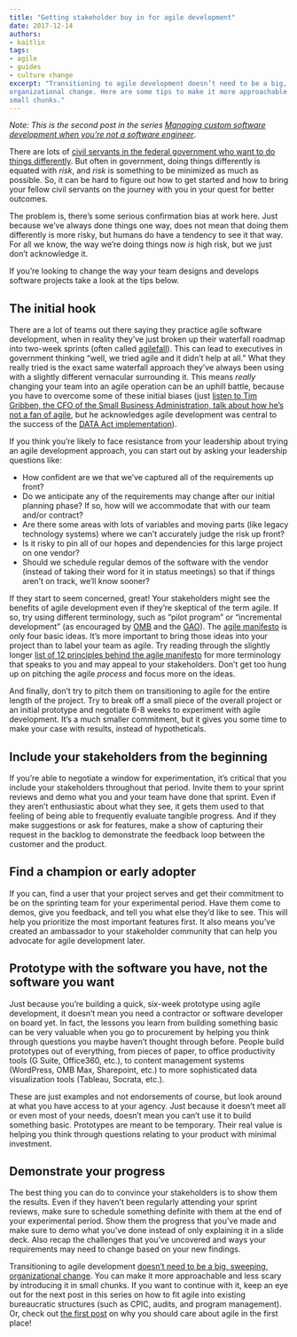 ```yaml
---
title: "Getting stakeholder buy in for agile development"
date: 2017-12-14
authors:
- kaitlin
tags:
- agile
- guides
- culture change
excerpt: "Transitioning to agile development doesn’t need to be a big, sweeping,
organizational change. Here are some tips to make it more approachable and less scary by introducing it in
small chunks."
---
```


*Note: This is the second post in the series [Managing custom
software development when you’re not a software
engineer](https://18f.gsa.gov/2017/09/20/managing-custom-software-development-in-government-when-youre-not-a-software-engineer/)*.

There are lots of [civil servants in the federal government who want to
do things
differently](https://18f.gsa.gov/2017/12/12/renata-maziarz-model-civil-servant/).
But often in government, doing things differently is equated with
*risk*, and *risk* is something to be minimized as much as possible. So,
it can be hard to figure out how to get started and how to bring your
fellow civil servants on the journey with you in your quest for better
outcomes.

The problem is, there’s some serious confirmation bias at work here.
Just because we’ve always done things one way, does not mean that doing
them differently is more risky, but humans do have a tendency to see it
that way. For all we know, the way we’re doing things now *is* high
risk, but we just don’t acknowledge it.

If you’re looking to change the way your team designs and develops
software projects take a look at the tips below.

The initial hook
----------------

There are a lot of teams out there saying they practice agile software
development, when in reality they’ve just broken up their waterfall
roadmap into two-week sprints (often called
[agilefall](https://18f.gsa.gov/2015/12/29/is-your-project-using-agilefall/)).
This can lead to executives in government thinking “well, we tried agile
and it didn’t help at all.” What they really tried is the exact same
waterfall approach they’ve always been using with a slightly different
vernacular surrounding it. This means *really* changing your team into
an agile operation can be an uphill battle, because you have to overcome
some of these initial biases (just [listen to Tim Gribben, the CFO of
the Small Business Administration, talk about how he’s not a fan of
agile](https://youtu.be/X26IGyZ-SUY?t=1m33s), but he acknowledges agile
development was central to the success of the [DATA Act
implementation](https://18f.gsa.gov/2016/06/14/prototype-early-prototype-often-lesson-from-the-data-act/)).

If you think you’re likely to face resistance from your leadership about
trying an agile development approach, you can start out by asking your
leadership questions like:

-   How confident are we that we’ve captured all of the requirements up front?
-   Do we anticipate any of the requirements may change after our initial planning phase? If so, how will we accommodate that with our team and/or contract?
-   Are there some areas with lots of variables and moving parts (like legacy technology systems) where we can’t accurately judge the risk up front?
-   Is it risky to pin all of our hopes and dependencies for this large project on one vendor?
-   Should we schedule regular demos of the software with the vendor (instead of taking their word for it in status meetings) so that if things aren’t on track, we’ll know sooner?

If they start to seem concerned, great! Your stakeholders might see the
benefits of agile development even if they’re skeptical of the term
agile. If so, try using different terminology, such as “pilot program”
or “incremental development” (as encouraged by
[OMB](https://management.cio.gov/implementation/#Attachment-A) and the
[GAO](https://www.gao.gov/products/GAO-16-469)). The [agile
manifesto](http://agilemanifesto.org/) is only four basic ideas. It’s
more important to bring those ideas into your project than to label your
team as agile. Try reading through the slightly longer [list of 12
principles behind the agile
manifesto](http://agilemanifesto.org/principles.html) for more
terminology that speaks to you and may appeal to your stakeholders.
Don’t get too hung up on pitching the agile *process* and focus more on
the ideas.

And finally, don’t try to pitch them on transitioning to agile for the
entire length of the project. Try to break off a small piece of the
overall project or an initial prototype and negotiate 6-8 weeks to
experiment with agile development. It’s a much smaller commitment, but
it gives you some time to make your case with results, instead of
hypotheticals.

Include your stakeholders from the beginning
--------------------------------------------

If you’re able to negotiate a window for experimentation, it’s critical
that you include your stakeholders throughout that period. Invite them
to your sprint reviews and demo what you and your team have done that
sprint. Even if they aren’t enthusiastic about what they see, it gets
them used to that feeling of being able to frequently evaluate tangible
progress. And if they make suggestions or ask for features, make a show
of capturing their request in the backlog to demonstrate the feedback
loop between the customer and the product.

Find a champion or early adopter
--------------------------------

If you can, find a user that your project serves and get their
commitment to be on the sprinting team for your experimental period.
Have them come to demos, give you feedback, and tell you what else
they’d like to see. This will help you prioritize the most important
features first. It also means you’ve created an ambassador to your
stakeholder community that can help you advocate for agile development
later.

Prototype with the software you have, not the software you want
---------------------------------------------------------------

Just because you’re building a quick, six-week prototype using agile
development, it doesn’t mean you need a contractor or software developer
on board yet. In fact, the lessons you learn from building something
basic can be very valuable when you go to procurement by helping you
think through questions you maybe haven’t thought through before. People
build prototypes out of everything, from pieces of paper, to office
productivity tools (G Suite, Office360, etc.), to content management
systems (WordPress, OMB Max, Sharepoint, etc.) to more sophisticated
data visualization tools (Tableau, Socrata, etc.).

These are just examples and not endorsements of course, but look around
at what you have access to at your agency. Just because it doesn’t meet
all or even most of your needs, doesn’t mean you can’t use it to build
something basic. Prototypes are meant to be temporary. Their real value
is helping you think through questions relating to your product with
minimal investment.

Demonstrate your progress
-------------------------

The best thing you can do to convince your stakeholders is to show them
the results. Even if they haven’t been regularly attending your sprint
reviews, make sure to schedule something definite with them at the end
of your experimental period. Show them the progress that you’ve made and
make sure to demo what you’ve done instead of only explaining it in a
slide deck. Also recap the challenges that you’ve uncovered and ways
your requirements may need to change based on your new findings.

Transitioning to agile development [doesn’t need to be a big, sweeping,
organizational
change](https://18f.gsa.gov/2016/10/25/three-small-steps-you-can-take-to-reboot-agile-in-your-organization/).
You can make it more approachable and less scary by introducing it in
small chunks. If you want to continue with it, keep an eye out for the
next post in this series on how to fit agile into existing bureaucratic
structures (such as CPIC, audits, and program management). Or, check out
[the first
post](https://18f.gsa.gov/2017/09/20/managing-custom-software-development-in-government-when-youre-not-a-software-engineer/)
on why you should care about agile in the first place!
